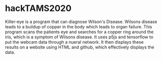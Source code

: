 # hackTAMS2020
Killer-eye is a program that can diagnose Wilson's Disease. Wilsons disease leads to a buildup of copper in the body which leads to organ failure. This program scans the patients eye and searches for a copper ring around the iris, which is a symptom of Wilsons disease. It uses p5js and tensorflow to put the webcam data through a nueral network. It then displays these results on a website using HTML and github, which effectively displays the data.
